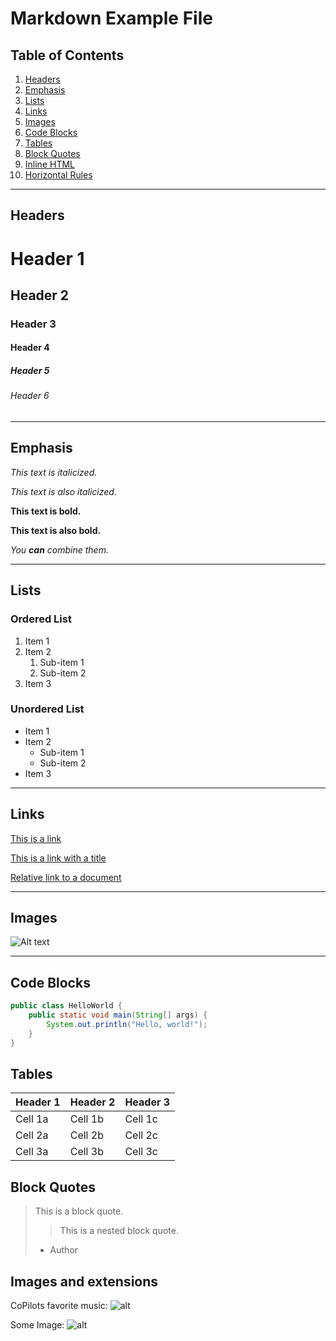 # Markdown Example File

## Table of Contents
1. [Headers](#headers)
2. [Emphasis](#emphasis)
3. [Lists](#lists)
4. [Links](#links)
5. [Images](#images)
6. [Code Blocks](#code-blocks)
7. [Tables](#tables)
8. [Block Quotes](#block-quotes)
9. [Inline HTML](#inline-html)
10. [Horizontal Rules](#horizontal-rules)

---

## Headers

# Header 1
## Header 2
### Header 3
#### Header 4
##### Header 5
###### Header 6

---

## Emphasis

*This text is italicized.*

_This text is also italicized._

**This text is bold.**

__This text is also bold.__

*You **can** combine them.*

---

## Lists

### Ordered List

1. Item 1
2. Item 2
   1. Sub-item 1
   2. Sub-item 2
3. Item 3

### Unordered List

- Item 1
- Item 2
   - Sub-item 1
   - Sub-item 2
- Item 3

---

## Links

[This is a link](https://www.example.com)

[This is a link with a title](https://www.example.com "Example.com")

[Relative link to a document](./document.md)

---

## Images

![Alt text](https://www.example.com/image.jpg "Image Title")

---

## Code Blocks

```java
public class HelloWorld {
    public static void main(String[] args) {
        System.out.println("Hello, world!");
    }
}
```

## Tables
| Header 1 | Header 2 | Header 3 |
|----------|----------|----------|
| Cell 1a  | Cell 1b  | Cell 1c  |
| Cell 2a  | Cell 2b  | Cell 2c  |
| Cell 3a  | Cell 3b  | Cell 3c  |

## Block Quotes

> This is a block quote.
>
>> This is a nested block quote.
>
> - Author


## Images and extensions

CoPilots favorite music:
![alt](youtube:dQw4w9WgXcQ)

Some Image:
![alt](https://www.jpro.one/app/default/resourcesencoded/cp:/1/1/one/jpro/img/landing/DUKE-forward.png)
